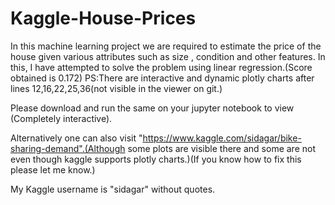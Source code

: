 # Kaggle-House-Prices
In this machine learning project we are required to estimate the price of the house given various attributes such as size , condition and other features.
In this, I have attempted to solve the problem using linear regression.(Score obtained is 0.172)
  PS:There are interactive and dynamic plotly charts after lines 12,16,22,25,36(not visible in the viewer on git.)
  
  Please download and run the same on your jupyter notebook to view (Completely interactive).
  
  Alternatively one can also visit "https://www.kaggle.com/sidagar/bike-sharing-demand".(Although some plots are visible there and some are not even though kaggle supports plotly charts.)(If you know how to fix this please let me know.)
  
My Kaggle username is "sidagar" without quotes.

